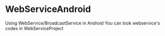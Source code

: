 # WebServiceAndroid
Using WebService/BroadcastService in Android
You can look webservice's codes in WebServiceProject
